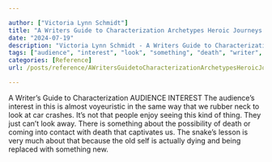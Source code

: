```yaml
---

author: ["Victoria Lynn Schmidt"]
title: "A Writers Guide to Characterization Archetypes Heroic Journeys and Other Elements of Dynamic Character Development - part0026_split_009.html"
date: "2024-07-19"
description: "Victoria Lynn Schmidt - A Writers Guide to Characterization Archetypes Heroic Journeys and Other Elements of Dynamic Character Development"
tags: ["audience", "interest", "look", "something", "death", "writer", "guide", "characterization", "almost", "voyeuristic", "way", "rubber", "neck", "car", "crash", "people", "enjoy", "seeing", "kind", "thing", "away", "possibility", "coming", "contact", "captivates"]
categories: [Reference]
url: /posts/reference/AWritersGuidetoCharacterizationArchetypesHeroicJourneysandOtherElementsofDynamicCharacterDevelopment-part0026split009html

---
```



A Writer’s Guide to Characterization
AUDIENCE INTEREST
The audience’s interest in this is almost voyeuristic in the same way that we rubber neck to look at car crashes. It’s not that people enjoy seeing this kind of thing. They just can’t look away. There is something about the possibility of death or coming into contact with death that captivates us. The snake’s lesson is very much about that because the old self is actually dying and being replaced with something new.
